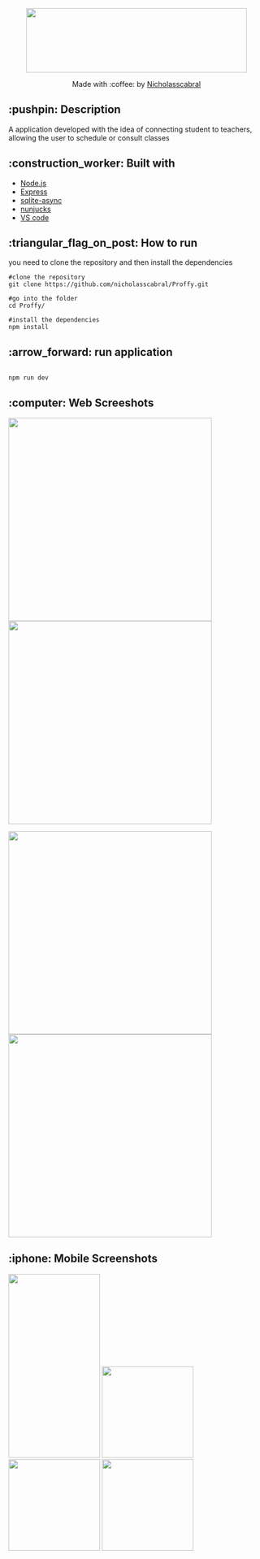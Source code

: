 <p align="center">
  <img width="434" height="127" src="https://user-images.githubusercontent.com/63978033/89732696-e8f1e200-da26-11ea-87fd-a2c29b775106.png">
</p>
<p align="center">
  Made with :coffee: by <a href="https://www.linkedin.com/in/nicholas-cabral-dos-anjos-13b3981a7/" target="_blank"> Nicholasscabral </a> 
</p>


<h2>:pushpin: Description </h2>
<p>
  A application developed with the idea of connecting student to teachers, allowing the user to
  schedule or consult classes
</p>

<h2>:construction_worker: Built with</h2>
<ul>
    <li><a href="https://nodejs.org/en/">Node.js</a></li>
    <li><a href="https://expressjs.com/pt-br/">Express</a></li>
    <li><a href="https://www.npmjs.com/package/sqlite-async">sqlite-async</a></li>
    <li><a href="https://mozilla.github.io/nunjucks/">nunjucks</a></li>
    <li><a href="https://code.visualstudio.com/">VS code</a></li>
</ul>

<h2> :triangular_flag_on_post: How to run</h2>
<p>you need to clone the repository and then install the dependencies</p>

```
#clone the repository
git clone https://github.com/nicholasscabral/Proffy.git

#go into the folder
cd Proffy/

#install the dependencies
npm install

```

<h2> :arrow_forward: run application </h2>

```

npm run dev

```

<h2> :computer: Web Screeshots </h2>

<img width="400" src="https://user-images.githubusercontent.com/63978033/89734738-522c2200-da34-11ea-81cc-4b37bf9f8686.png"> <img width="400" src="https://user-images.githubusercontent.com/63978033/89734748-607a3e00-da34-11ea-8e87-b509a0d90fa7.png">


<img width="400" src="https://user-images.githubusercontent.com/63978033/89734762-81db2a00-da34-11ea-8f3f-e20809c9adea.png"> <img width="400" src="https://user-images.githubusercontent.com/63978033/89734767-90c1dc80-da34-11ea-94be-8778e8d16aa8.png">






<h2> :iphone: Mobile Screenshots </h2>

<img width="180" height="362" src="https://user-images.githubusercontent.com/63978033/89733179-18561e00-da2a-11ea-8f1e-75245946c0ed.jpeg"> <img width="180" src="https://user-images.githubusercontent.com/63978033/89733205-3a4fa080-da2a-11ea-8291-218beabb055d.jpeg"> <img width="180" src="https://user-images.githubusercontent.com/63978033/89734676-f06bb800-da33-11ea-847f-915cf0424379.jpeg"> <img width="180" src="https://user-images.githubusercontent.com/63978033/89733231-7256e380-da2a-11ea-905a-399d3394715d.jpeg">










